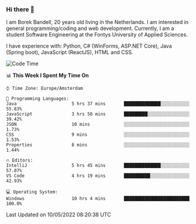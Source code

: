 ### Hi there 👋

I am Borek Bandell, 20 years old living in the Netherlands. I am interested in general programming/coding and web development. Currently, I am a student Software Engineering at the Fontys University of Applied Sciences.

I have experience with: Python, C# (WinForms, ASP.NET Core), Java (Spring boot), JavaScript (ReactJS), HTML and CSS.

<!--START_SECTION:waka-->
![Code Time](http://img.shields.io/badge/Code%20Time-118%20hrs%2020%20mins-blue)

📊 **This Week I Spent My Time On** 

```text
⌚︎ Time Zone: Europe/Amsterdam

💬 Programming Languages: 
Java                     5 hrs 37 mins       ██████████████░░░░░░░░░░░   55.83% 
JavaScript               3 hrs 58 mins       █████████░░░░░░░░░░░░░░░░   39.42% 
JSON                     10 mins             ░░░░░░░░░░░░░░░░░░░░░░░░░   1.73% 
CSS                      9 mins              ░░░░░░░░░░░░░░░░░░░░░░░░░   1.53% 
Properties               8 mins              ░░░░░░░░░░░░░░░░░░░░░░░░░   1.44%

🔥 Editors: 
IntelliJ                 5 hrs 45 mins       ██████████████░░░░░░░░░░░   57.07% 
VS Code                  4 hrs 19 mins       ██████████░░░░░░░░░░░░░░░   42.93%

💻 Operating System: 
Windows                  10 hrs 4 mins       █████████████████████████   100.0%

```


 Last Updated on 10/05/2022 08:20:38 UTC
<!--END_SECTION:waka-->

<!--**tcBorek2002/tcBorek2002** is a ✨ _special_ ✨ repository because its `README.md` (this file) appears on your GitHub profile.

Here are some ideas to get you started:

- 🔭 I’m currently working on ...
- 🌱 I’m currently learning ...
- 👯 I’m looking to collaborate on ...
- 🤔 I’m looking for help with ...
- 💬 Ask me about ...
- 📫 How to reach me: ...
- 😄 Pronouns: ...
- ⚡ Fun fact: ...
-->
